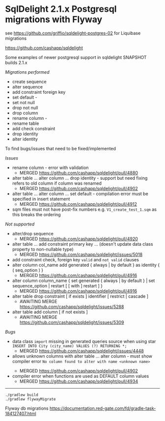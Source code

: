 # SqlDelight 2.1.x Postgresql migrations with Flyway 

see https://github.com/griffio/sqldelight-postgres-02 for Liquibase migrations

https://github.com/cashapp/sqldelight

Some examples of newer postgresql support in sqldelight SNAPSHOT builds 2.1.x

*Migrations performed*
* create sequence
* alter sequence
* add constraint foreign key
* set default - 
* set not null
* drop not null
* drop column
* rename column - 
* rename table
* add check constraint
* drop identity 
* alter identity 

To find bugs/issues that need to be fixed/implemented

*Issues*
* rename column - error with validation
  * MERGED https://github.com/cashapp/sqldelight/pull/4880
* alter table ... alter column ... drop identity - support but need fixing refers to old column if column was renamed
  * MERGED https://github.com/cashapp/sqldelight/pull/4902
* alter table ... alter column ... set default - compilation error must be specified in insert statement
  * MERGED https://github.com/cashapp/sqldelight/pull/4912
* sqm files must not have post-fix numbers e.g. `V1_create_test_1.sqm` as this breaks the ordering

*Not supported*
* alter/drop sequence
  * MERGED https://github.com/cashapp/sqldelight/pull/4920
* alter table ... add constraint primary key ... (doesn't update data class property to non-nullable type)
  * MERGED https://github.com/cashapp/sqldelight/issues/5018
* add constraint check, foreign key `valid` and `not valid` clauses
* alter column col_name add generated { always | by default } as identity { ( seq_option ) }
  * MERGED https://github.com/cashapp/sqldelight/pull/4916
* alter column column_name { set generated { always | by default } | set sequence_option | restart [ [ with ] restart ] }
  * MERGED https://github.com/cashapp/sqldelight/pull/4916
* alter table drop constraint [ if exists ] identifier [ restrict | cascade ]
  * AWAITING MERGE https://github.com/cashapp/sqldelight/issues/5288 
* alter table add column [ if not exists ]
  * AWAITING MERGE https://github.com/cashapp/sqldelight/issues/5309

*Bugs*
* data class `import` missing in generated queries source when using star `INSERT INTO City (city_name) VALUES (?) RETURNING *;`
  * MERGED https://github.com/cashapp/sqldelight/issues/4448
* allows unknown columns with alter table ... alter column <unknown name> - must show compiler error `No column found to alter with name <unknown name>`
  * MERGED https://github.com/cashapp/sqldelight/pull/4902
* compiler error when functions are used as DEFAULT column values
  * MERGED https://github.com/cashapp/sqldelight/pull/4934
----

```shell
./gradlew build
./gradlew flywayMigrate
```

Flyway db migrations
https://documentation.red-gate.com/fd/gradle-task-184127407.html
